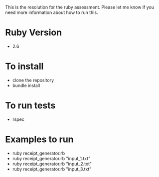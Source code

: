 This is the resolution for the ruby assessment.
Please let me know if you need more information about how to run this.

# Ruby Version
- 2.6

# To install
- clone the repository
- bundle install

# To run tests
- rspec

# Examples to run
- ruby receipt_generator.rb
- ruby receipt_generator.rb "input_1.txt"
- ruby receipt_generator.rb "input_2.txt"
- ruby receipt_generator.rb "input_3.txt"
